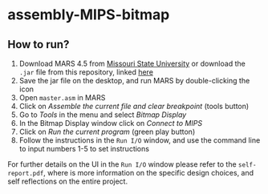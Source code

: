 # assembly-MIPS-bitmap 


## How to run?
1. Download MARS 4.5 from [Missouri State University](https://courses.missouristate.edu/KenVollmar/MARS/download.htm) or download the `.jar` file from this repository, linked [here](../Mars4_5.jar)
2. Save the jar file on the desktop, and run MARS by double-clicking the icon
3. Open `master.asm` in MARS
4. Click on *Assemble the current file and clear breakpoint* (tools button)
5. Go to *Tools* in the menu and select *Bitmap Display*
6. In the Bitmap Display window click on *Connect to MIPS*
7. Click on *Run the current program* (green play button)
8. Follow the instructions in the `Run I/O` window, and use the command line to input numbers 1-5 to set instructions

For further details on the UI in the `Run I/O` window please refer to the `self-report.pdf`, where is more information on the specific design choices, and self reflections on the entire project. 
